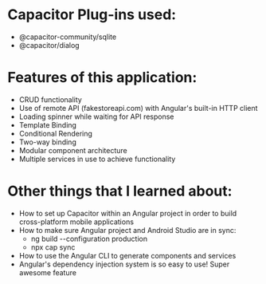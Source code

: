 # Capacitor Plug-ins used:
- @capacitor-community/sqlite
- @capacitor/dialog

# Features of this application:
- CRUD functionality
- Use of remote API (fakestoreapi.com) with Angular's built-in HTTP client
- Loading spinner while waiting for API response 
- Template Binding
- Conditional Rendering
- Two-way binding
- Modular component architecture
- Multiple services in use to achieve functionality

# Other things that I learned about:
- How to set up Capacitor within an Angular project in order to build cross-platform mobile applications
- How to make sure Angular project and Android Studio are in sync:
  - ng build --configuration production
  - npx cap sync
- How to use the Angular CLI to generate components and services  
- Angular's dependency injection system is so easy to use! Super awesome feature
